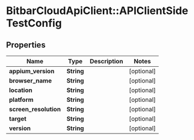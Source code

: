 # BitbarCloudApiClient::APIClientSideTestConfig

## Properties
Name | Type | Description | Notes
------------ | ------------- | ------------- | -------------
**appium_version** | **String** |  | [optional] 
**browser_name** | **String** |  | [optional] 
**location** | **String** |  | [optional] 
**platform** | **String** |  | [optional] 
**screen_resolution** | **String** |  | [optional] 
**target** | **String** |  | [optional] 
**version** | **String** |  | [optional] 


